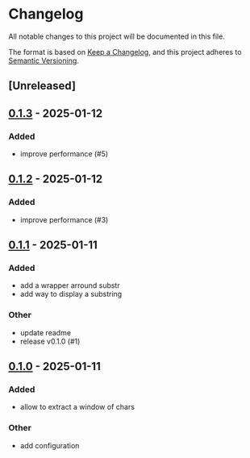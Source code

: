 # Changelog

All notable changes to this project will be documented in this file.

The format is based on [Keep a Changelog](https://keepachangelog.com/en/1.0.0/),
and this project adheres to [Semantic Versioning](https://semver.org/spec/v2.0.0.html).

## [Unreleased]

## [0.1.3](https://github.com/jdrouet/substr-iterator/compare/v0.1.2...v0.1.3) - 2025-01-12

### Added

- improve performance (#5)

## [0.1.2](https://github.com/jdrouet/substr-iterator/compare/v0.1.1...v0.1.2) - 2025-01-12

### Added

- improve performance (#3)

## [0.1.1](https://github.com/jdrouet/substr-iterator/compare/v0.1.0...v0.1.1) - 2025-01-11

### Added

- add a wrapper arround substr
- add way to display a substring

### Other

- update readme
- release v0.1.0 (#1)

## [0.1.0](https://github.com/jdrouet/substr-iterator/releases/tag/v0.1.0) - 2025-01-11

### Added

- allow to extract a window of chars

### Other

- add configuration
